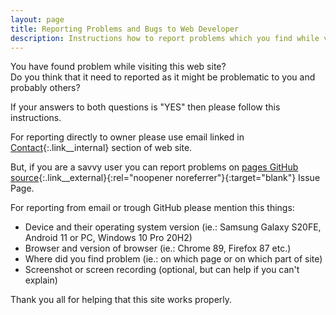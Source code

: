 ```yaml
---
layout: page
title: Reporting Problems and Bugs to Web Developer
description: Instructions how to report problems which you find while visiting web site
---
```

You have found problem while visiting this web site?  
Do you think that it need to reported as it might be problematic to you and probably others?

If your answers to both questions is "YES" then please follow this instructions.

For reporting directly to owner please use email linked in [Contact](/#contact){:.link__internal} section of web site.

But, if you are a savvy user you can report problems on [pages GitHub source](https://github.com/idzan/web-2021-reloaded/issues){:.link__external}{:rel="noopener noreferrer"}{:target="blank"} Issue Page.

For reporting from email or trough GitHub please mention this things:

* Device and their operating system version (ie.: Samsung Galaxy S20FE, Android 11 or PC, Windows 10 Pro 20H2)
* Browser and version of browser (ie.: Chrome 89, Firefox 87 etc.)
* Where did you find problem (ie.: on which page or on which part of site)
* Screenshot or screen recording (optional, but can help if you can't explain)

Thank you all for helping that this site works properly.
